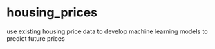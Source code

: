 # housing_prices
use existing housing price data to develop machine learning models to predict future prices
